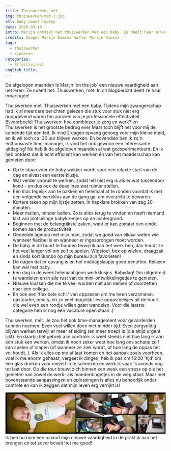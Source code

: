 ```yaml
---
title: Thuiswerken, mét
img: thuiswerken-met-1.jpg
alt: baby naast laptop
date: 2016-03-10
intro: Marijn ontdekt het thuiswerken met een baby. Ze deelt haar ervaringen, en die zijn positief.
credits: Images Marijn Damsma Author Marijn Damsma
tags:
  - thuiswerken
  - kinderen
categories:
  - Effectiviteit
english_title:
---
```


De afgelopen maanden is Marijn 'on the job' een nieuwe vaardigheid aan het leren. Ze noemt het: Thuiswerken, mét. In dit blogbericht deelt ze haar ervaringen!

Thuiswerken mét. Thuiswerken met een baby. Tijdens mijn zwangerschap had ik al meerdere berichten gelezen die stuk voor stuk niet erg hoopgevend waren ten aanzien van je professionele effectiviteit. Bijvoorbeeld: Thuiswerken: hoe combineer je zorg en werk? en Thuiswerken is het grootste bedrog ever Maar toch blijft het voor mij de komende tijd een feit. Ik vind 2 dagen opvang genoeg voor mijn kleine meid, en ik wil toch ca. 30 uur blijven werken. En bovendien ben ik zo'n enthousiaste time-manager, ik vind het ook gewoon een interessante uitdaging! Nu heb ik de afgelopen maanden al wat geëxperimenteerd. En ik heb ontdekt dat ik echt efficient kan werken én van het moederschap kan genieten door:

- Op te staan voor de baby wakker wordt voor een relaxte start van de dag en alvast een eerste klusje.
- Wat verder vooruit te werken, zodat het niet erg is als er wat tussendoor komt - en dus ook de deadlines wat ruimer stellen.
- Eén klus tegelijk aan te pakken en helemaal af te ronden voordat ik met een volgende werkklus aan de gang ga, om overzicht te bewaren.
- Kortere taken op mijn lijstje zetten, in hapklare brokken van zeg 20 minuten.
- Meer mailen, minder bellen. Zo is alles terug te vinden en heeft niemand last van plotselinge babykreetjes op de achtergrond.
- Beginnen met de belangrijkste zaken, want er kan zomaar een einde komen aan de productiviteit.
- Gedeelde agenda met mijn man, zodat we goed van elkaar weten wie wanneer flexibel is en wanneer er ingesprongen moet worden.
- De baby in de buurt te houden terwijl ik aan het werk ben, dan houdt ze het veel langer vol om zelf te spelen. Wipstoel, box op wielen, draagzak en sinds kort Bumbo op mijn bureau zijn favorieten!
- De dagen dat er opvang is en het middagslaapje goed benutten. Relaxen kan wel met baby.
- Eén dag in de week helemaal geen werkklusjes. Babydag! Om uitgebreid te wandelen en in alle rust van de mini-ontwikkelingetjes te genieten.
- Nieuwe klussen die me te veel worden niet aan nemen of doorzetten naar een collega.
- En ook een 'flexibele schil' van oppassen om me heen verzamelen: gastouder, oma's, en zo veel mogelijk lieve oppasmeisjes uit de buurt die wel even een rondje willen gaan wandelen. Voor die laatste categorie heb ik nog een vacature open staan :)

Thuiswerken, mét. Je zou het ook time-management voor gevorderden kunnen noemen. Even veel willen doen met minder tijd. Even zorgvuldig blijven werken terwijl er meer afleiding (en meer troep) is (die altijd urgent lijkt). En daarbij het gebrek aan controle: ik weet steeds niet hoe lang ik aan één stuk kan werken, omdat ik nooit zeker weet hoe lang ons schatje zelf kan spelen of slapen (of wanneer ze ziek wordt, of hoe lang de oppas het vol houdt..). Als ik alles op me af laat komen en het aanpak zoals voorheen, voel ik me enorm gehaast, vergeet ik dingen, heb ik pas om 16:00 'tijd' om een glas drinken voor mezelf in te schenken en werk ik vaak 's avonds nog tot laat door. Op die tour bouwt zich binnen een week een stress op die het genieten van zowel de werk- als moederdingetjes in de weg staat. Maar met bovenstaande aanpassingen en oplossingen is alles nu behoorlijk onder controle en kan ik zeggen dat mijn leven erg verrijkt is!

![Thuiswerken](./thuiswerken-met-2.png) Ik ben nu ruim een maand mijn nieuwe vaardigheid in de praktijk aan het brengen en tot zover bevalt het me goed!
